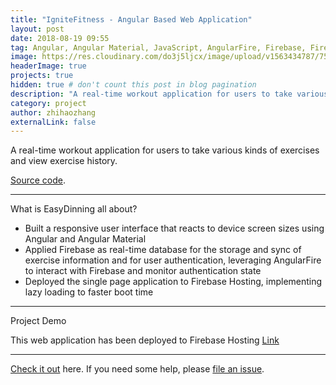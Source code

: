 ```yaml
---
title: "IgniteFitness - Angular Based Web Application"
layout: post
date: 2018-08-19 09:55
tag: Angular, Angular Material, JavaScript, AngularFire, Firebase, Firebase Hosting 
image: https://res.cloudinary.com/do3j5ljcx/image/upload/v1563434787/756150_c033_2.jpg
headerImage: true
projects: true
hidden: true # don't count this post in blog pagination
description: "A real-time workout application for users to take various kinds of exercises and view exercise history"
category: project
author: zhihaozhang
externalLink: false
---
```




A real-time workout application for users to take various kinds of exercises and view exercise history.

[Source code](https://github.com/zhihaozhangim/IgniteFitness). 

---

What is EasyDinning all about?

- Built a responsive user interface that reacts to device screen sizes using Angular and Angular Material
- Applied Firebase as real-time database for the storage and sync of exercise information and for user authentication, leveraging AngularFire to interact with Firebase and monitor authentication state
- Deployed the single page application to Firebase Hosting, implementing lazy loading to faster boot time

---

Project Demo

This web application has been deployed to Firebase Hosting
[Link](https://fitness-tracker-47d8a.web.app/)


---

[Check it out](https://github.com/zhihaozhangim/IgniteFitness) here.
If you need some help, please [file an issue](https://github.com/zhihaozhangim/IgniteFitness/issues).
